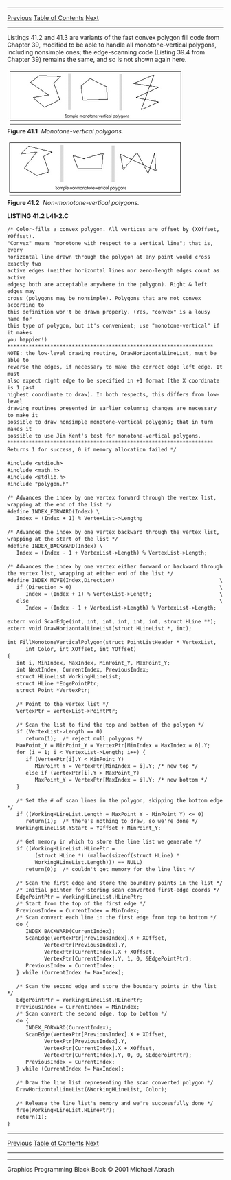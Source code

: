   ------------------------ --------------------------------- --------------------
  [Previous](41-01.html)   [Table of Contents](index.html)   [Next](41-03.html)
  ------------------------ --------------------------------- --------------------

Listings 41.2 and 41.3 are variants of the fast convex polygon fill code
from Chapter 39, modified to be able to handle all monotone-vertical
polygons, including nonsimple ones; the edge-scanning code (Listing 39.4
from Chapter 39) remains the same, and so is not shown again here.

![](images/41-01.jpg)\
 **Figure 41.1**  *Monotone-vertical polygons.*

![](images/41-02.jpg)\
 **Figure 41.2**  *Non-monotone-vertical polygons.*

**LISTING 41.2 L41-2.C**

    /* Color-fills a convex polygon. All vertices are offset by (XOffset, YOffset).
    "Convex" means "monotone with respect to a vertical line"; that is, every 
    horizontal line drawn through the polygon at any point would cross exactly two 
    active edges (neither horizontal lines nor zero-length edges count as active 
    edges; both are acceptable anywhere in the polygon). Right & left edges may 
    cross (polygons may be nonsimple). Polygons that are not convex according to 
    this definition won't be drawn properly. (Yes, "convex" is a lousy name for 
    this type of polygon, but it's convenient; use "monotone-vertical" if it makes 
    you happier!)
    *******************************************************************
    NOTE: the low-level drawing routine, DrawHorizontalLineList, must be able to
    reverse the edges, if necessary to make the correct edge left edge. It must 
    also expect right edge to be specified in +1 format (the X coordinate is 1 past
    highest coordinate to draw). In both respects, this differs from low-level 
    drawing routines presented in earlier columns; changes are necessary to make it
    possible to draw nonsimple monotone-vertical polygons; that in turn makes it 
    possible to use Jim Kent's test for monotone-vertical polygons.
    *******************************************************************
    Returns 1 for success, 0 if memory allocation failed */

    #include <stdio.h>
    #include <math.h>
    #include <stdlib.h>
    #include "polygon.h"

    /* Advances the index by one vertex forward through the vertex list,
    wrapping at the end of the list */
    #define INDEX_FORWARD(Index) \
       Index = (Index + 1) % VertexList->Length;

    /* Advances the index by one vertex backward through the vertex list,
    wrapping at the start of the list */
    #define INDEX_BACKWARD(Index) \
       Index = (Index - 1 + VertexList->Length) % VertexList->Length;

    /* Advances the index by one vertex either forward or backward through
    the vertex list, wrapping at either end of the list */
    #define INDEX_MOVE(Index,Direction)                                  \
       if (Direction > 0)                                                \
          Index = (Index + 1) % VertexList->Length;                      \
       else                                                              \
          Index = (Index - 1 + VertexList->Length) % VertexList->Length;

    extern void ScanEdge(int, int, int, int, int, int, struct HLine **);
    extern void DrawHorizontalLineList(struct HLineList *, int);

    int FillMonotoneVerticalPolygon(struct PointListHeader * VertexList,
          int Color, int XOffset, int YOffset)
    {
       int i, MinIndex, MaxIndex, MinPoint_Y, MaxPoint_Y;
       int NextIndex, CurrentIndex, PreviousIndex;
       struct HLineList WorkingHLineList;
       struct HLine *EdgePointPtr;
       struct Point *VertexPtr;

       /* Point to the vertex list */
       VertexPtr = VertexList->PointPtr;

       /* Scan the list to find the top and bottom of the polygon */
       if (VertexList->Length == 0)
          return(1);  /* reject null polygons */
       MaxPoint_Y = MinPoint_Y = VertexPtr[MinIndex = MaxIndex = 0].Y;
       for (i = 1; i < VertexList->Length; i++) {
          if (VertexPtr[i].Y < MinPoint_Y)
             MinPoint_Y = VertexPtr[MinIndex = i].Y; /* new top */
          else if (VertexPtr[i].Y > MaxPoint_Y)
             MaxPoint_Y = VertexPtr[MaxIndex = i].Y; /* new bottom */
       }

       /* Set the # of scan lines in the polygon, skipping the bottom edge */
       if ((WorkingHLineList.Length = MaxPoint_Y - MinPoint_Y) <= 0)
          return(1);  /* there's nothing to draw, so we're done */
       WorkingHLineList.YStart = YOffset + MinPoint_Y;

       /* Get memory in which to store the line list we generate */
       if ((WorkingHLineList.HLinePtr =
             (struct HLine *) (malloc(sizeof(struct HLine) *
             WorkingHLineList.Length))) == NULL)
          return(0);  /* couldn't get memory for the line list */

       /* Scan the first edge and store the boundary points in the list */
       /* Initial pointer for storing scan converted first-edge coords */
       EdgePointPtr = WorkingHLineList.HLinePtr;
       /* Start from the top of the first edge */
       PreviousIndex = CurrentIndex = MinIndex;
       /* Scan convert each line in the first edge from top to bottom */
       do {
          INDEX_BACKWARD(CurrentIndex);
          ScanEdge(VertexPtr[PreviousIndex].X + XOffset,
                VertexPtr[PreviousIndex].Y,
                VertexPtr[CurrentIndex].X + XOffset,
                VertexPtr[CurrentIndex].Y, 1, 0, &EdgePointPtr);
          PreviousIndex = CurrentIndex;
       } while (CurrentIndex != MaxIndex);

       /* Scan the second edge and store the boundary points in the list */
       EdgePointPtr = WorkingHLineList.HLinePtr;
       PreviousIndex = CurrentIndex = MinIndex;
       /* Scan convert the second edge, top to bottom */
       do {
          INDEX_FORWARD(CurrentIndex);
          ScanEdge(VertexPtr[PreviousIndex].X + XOffset,
                VertexPtr[PreviousIndex].Y,
                VertexPtr[CurrentIndex].X + XOffset,
                VertexPtr[CurrentIndex].Y, 0, 0, &EdgePointPtr);
          PreviousIndex = CurrentIndex;
       } while (CurrentIndex != MaxIndex);

       /* Draw the line list representing the scan converted polygon */
       DrawHorizontalLineList(&WorkingHLineList, Color);

       /* Release the line list's memory and we're successfully done */
       free(WorkingHLineList.HLinePtr);
       return(1);
    }

  ------------------------ --------------------------------- --------------------
  [Previous](41-01.html)   [Table of Contents](index.html)   [Next](41-03.html)
  ------------------------ --------------------------------- --------------------

* * * * *

Graphics Programming Black Book © 2001 Michael Abrash
